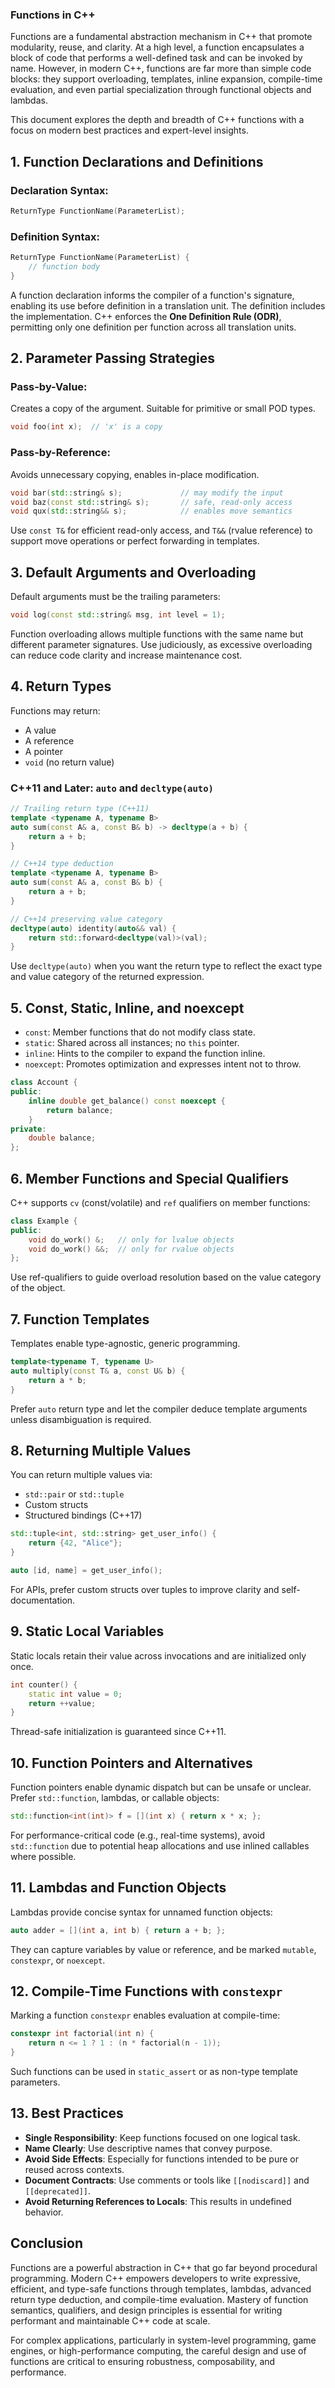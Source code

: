 ### Functions in C++

Functions are a fundamental abstraction mechanism in C++ that promote modularity, reuse, and clarity. At a high level, a function encapsulates a block of code that performs a well-defined task and can be invoked by name. However, in modern C++, functions are far more than simple code blocks: they support overloading, templates, inline expansion, compile-time evaluation, and even partial specialization through functional objects and lambdas.

This document explores the depth and breadth of C++ functions with a focus on modern best practices and expert-level insights.

## 1. **Function Declarations and Definitions**

### Declaration Syntax:

```cpp
ReturnType FunctionName(ParameterList);
```

### Definition Syntax:

```cpp
ReturnType FunctionName(ParameterList) {
    // function body
}
```

A function declaration informs the compiler of a function's signature, enabling its use before definition in a translation unit. The definition includes the implementation. C++ enforces the **One Definition Rule (ODR)**, permitting only one definition per function across all translation units.

## 2. **Parameter Passing Strategies**

### Pass-by-Value:

Creates a copy of the argument. Suitable for primitive or small POD types.

```cpp
void foo(int x);  // 'x' is a copy
```

### Pass-by-Reference:

Avoids unnecessary copying, enables in-place modification.

```cpp
void bar(std::string& s);             // may modify the input
void baz(const std::string& s);       // safe, read-only access
void qux(std::string&& s);            // enables move semantics
```

Use `const T&` for efficient read-only access, and `T&&` (rvalue reference) to support move operations or perfect forwarding in templates.

## 3. **Default Arguments and Overloading**

Default arguments must be the trailing parameters:

```cpp
void log(const std::string& msg, int level = 1);
```

Function overloading allows multiple functions with the same name but different parameter signatures. Use judiciously, as excessive overloading can reduce code clarity and increase maintenance cost.

## 4. **Return Types**

Functions may return:

- A value
- A reference
- A pointer
- `void` (no return value)

### C++11 and Later: `auto` and `decltype(auto)`

```cpp
// Trailing return type (C++11)
template <typename A, typename B>
auto sum(const A& a, const B& b) -> decltype(a + b) {
    return a + b;
}

// C++14 type deduction
template <typename A, typename B>
auto sum(const A& a, const B& b) {
    return a + b;
}

// C++14 preserving value category
decltype(auto) identity(auto&& val) {
    return std::forward<decltype(val)>(val);
}
```

Use `decltype(auto)` when you want the return type to reflect the exact type and value category of the returned expression.

## 5. **Const, Static, Inline, and noexcept**

- `const`: Member functions that do not modify class state.
- `static`: Shared across all instances; no `this` pointer.
- `inline`: Hints to the compiler to expand the function inline.
- `noexcept`: Promotes optimization and expresses intent not to throw.

```cpp
class Account {
public:
    inline double get_balance() const noexcept {
        return balance;
    }
private:
    double balance;
};
```

## 6. **Member Functions and Special Qualifiers**

C++ supports `cv` (const/volatile) and `ref` qualifiers on member functions:

```cpp
class Example {
public:
    void do_work() &;   // only for lvalue objects
    void do_work() &&;  // only for rvalue objects
};
```

Use ref-qualifiers to guide overload resolution based on the value category of the object.

## 7. **Function Templates**

Templates enable type-agnostic, generic programming.

```cpp
template<typename T, typename U>
auto multiply(const T& a, const U& b) {
    return a * b;
}
```

Prefer `auto` return type and let the compiler deduce template arguments unless disambiguation is required.

## 8. **Returning Multiple Values**

You can return multiple values via:

- `std::pair` or `std::tuple`
- Custom structs
- Structured bindings (C++17)

```cpp
std::tuple<int, std::string> get_user_info() {
    return {42, "Alice"};
}

auto [id, name] = get_user_info();
```

For APIs, prefer custom structs over tuples to improve clarity and self-documentation.

## 9. **Static Local Variables**

Static locals retain their value across invocations and are initialized only once.

```cpp
int counter() {
    static int value = 0;
    return ++value;
}
```

Thread-safe initialization is guaranteed since C++11.

## 10. **Function Pointers and Alternatives**

Function pointers enable dynamic dispatch but can be unsafe or unclear. Prefer `std::function`, lambdas, or callable objects:

```cpp
std::function<int(int)> f = [](int x) { return x * x; };
```

For performance-critical code (e.g., real-time systems), avoid `std::function` due to potential heap allocations and use inlined callables where possible.

## 11. **Lambdas and Function Objects**

Lambdas provide concise syntax for unnamed function objects:

```cpp
auto adder = [](int a, int b) { return a + b; };
```

They can capture variables by value or reference, and be marked `mutable`, `constexpr`, or `noexcept`.

## 12. **Compile-Time Functions with `constexpr`**

Marking a function `constexpr` enables evaluation at compile-time:

```cpp
constexpr int factorial(int n) {
    return n <= 1 ? 1 : (n * factorial(n - 1));
}
```

Such functions can be used in `static_assert` or as non-type template parameters.

## 13. **Best Practices**

- **Single Responsibility**: Keep functions focused on one logical task.
- **Name Clearly**: Use descriptive names that convey purpose.
- **Avoid Side Effects**: Especially for functions intended to be pure or reused across contexts.
- **Document Contracts**: Use comments or tools like `[[nodiscard]]` and `[[deprecated]]`.
- **Avoid Returning References to Locals**: This results in undefined behavior.

## Conclusion

Functions are a powerful abstraction in C++ that go far beyond procedural programming. Modern C++ empowers developers to write expressive, efficient, and type-safe functions through templates, lambdas, advanced return type deduction, and compile-time evaluation. Mastery of function semantics, qualifiers, and design principles is essential for writing performant and maintainable C++ code at scale.

For complex applications, particularly in system-level programming, game engines, or high-performance computing, the careful design and use of functions are critical to ensuring robustness, composability, and performance.

